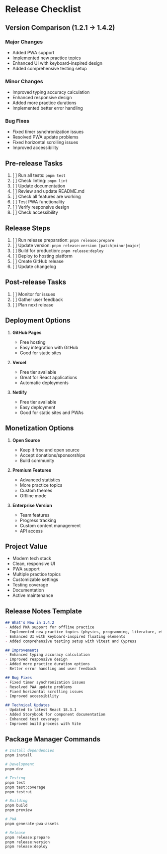 # Release Checklist

## Version Comparison (1.2.1 → 1.4.2)
### Major Changes
- Added PWA support
- Implemented new practice topics
- Enhanced UI with keyboard-inspired design
- Added comprehensive testing setup

### Minor Changes
- Improved typing accuracy calculation
- Enhanced responsive design
- Added more practice durations
- Implemented better error handling

### Bug Fixes
- Fixed timer synchronization issues
- Resolved PWA update problems
- Fixed horizontal scrolling issues
- Improved accessibility

## Pre-release Tasks
1. [ ] Run all tests: `pnpm test`
2. [ ] Check linting: `pnpm lint`
3. [ ] Update documentation
4. [ ] Review and update README.md
5. [ ] Check all features are working
6. [ ] Test PWA functionality
7. [ ] Verify responsive design
8. [ ] Check accessibility

## Release Steps
1. [ ] Run release preparation: `pnpm release:prepare`
2. [ ] Update version: `pnpm release:version [patch|minor|major]`
3. [ ] Build for production: `pnpm release:deploy`
4. [ ] Deploy to hosting platform
5. [ ] Create GitHub release
6. [ ] Update changelog

## Post-release Tasks
1. [ ] Monitor for issues
2. [ ] Gather user feedback
3. [ ] Plan next release

## Deployment Options
1. **GitHub Pages**
   - Free hosting
   - Easy integration with GitHub
   - Good for static sites

2. **Vercel**
   - Free tier available
   - Great for React applications
   - Automatic deployments

3. **Netlify**
   - Free tier available
   - Easy deployment
   - Good for static sites and PWAs

## Monetization Options
1. **Open Source**
   - Keep it free and open source
   - Accept donations/sponsorships
   - Build community

2. **Premium Features**
   - Advanced statistics
   - More practice topics
   - Custom themes
   - Offline mode

3. **Enterprise Version**
   - Team features
   - Progress tracking
   - Custom content management
   - API access

## Project Value
- Modern tech stack
- Clean, responsive UI
- PWA support
- Multiple practice topics
- Customizable settings
- Testing coverage
- Documentation
- Active maintenance

## Release Notes Template
```markdown
## What's New in 1.4.2
- Added PWA support for offline practice
- Implemented new practice topics (physics, programming, literature, etc.)
- Enhanced UI with keyboard-inspired floating elements
- Added comprehensive testing setup with Vitest and Cypress

## Improvements
- Enhanced typing accuracy calculation
- Improved responsive design
- Added more practice duration options
- Better error handling and user feedback

## Bug Fixes
- Fixed timer synchronization issues
- Resolved PWA update problems
- Fixed horizontal scrolling issues
- Improved accessibility

## Technical Updates
- Updated to latest React 18.3.1
- Added Storybook for component documentation
- Enhanced test coverage
- Improved build process with Vite
```

## Package Manager Commands
```bash
# Install dependencies
pnpm install

# Development
pnpm dev

# Testing
pnpm test
pnpm test:coverage
pnpm test:ui

# Building
pnpm build
pnpm preview

# PWA
pnpm generate-pwa-assets

# Release
pnpm release:prepare
pnpm release:version
pnpm release:deploy
``` 